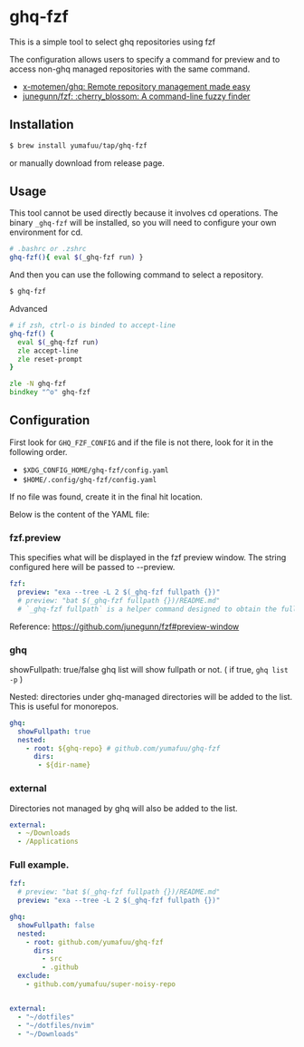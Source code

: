 # ghq-fzf

This is a simple tool to select ghq repositories using fzf

The configuration allows users to specify a command for preview and to access non-ghq managed repositories with the same command.

- [x-motemen/ghq: Remote repository management made easy](https://github.com/x-motemen/ghq)
- [junegunn/fzf: :cherry\_blossom: A command-line fuzzy finder](https://github.com/junegunn/fzf)


## Installation

```sh
$ brew install yumafuu/tap/ghq-fzf
```

or manually download from release page.

## Usage

This tool cannot be used directly because it involves cd operations. The binary `_ghq-fzf` will be installed, so you will need to configure your own environment for cd.

```sh
# .bashrc or .zshrc
ghq-fzf(){ eval $(_ghq-fzf run) }
```
And then you can use the following command to select a repository.

```sh
$ ghq-fzf
```

Advanced
```zsh
# if zsh, ctrl-o is binded to accept-line
ghq-fzf() {
  eval $(_ghq-fzf run)
  zle accept-line
  zle reset-prompt
}

zle -N ghq-fzf
bindkey "^o" ghq-fzf
```

## Configuration

First look for `GHQ_FZF_CONFIG` and if the file is not there, look for it in the following order.
- `$XDG_CONFIG_HOME/ghq-fzf/config.yaml`
- `$HOME/.config/ghq-fzf/config.yaml`

If no file was found, create it in the final hit location.

Below is the content of the YAML file:

### fzf.preview

This specifies what will be displayed in the fzf preview window. The string configured here will be passed to --preview.
```yaml
fzf:
  preview: "exa --tree -L 2 $(_ghq-fzf fullpath {})"
  # preview: "bat $(_ghq-fzf fullpath {})/README.md"
  # `_ghq-fzf fullpath` is a helper command designed to obtain the full paths of both ghq-managed directories and any externally configured directories.
```

Reference: https://github.com/junegunn/fzf#preview-window


### ghq

showFullpath: true/false
ghq list will show fullpath or not. ( if true, `ghq list -p` )

Nested: directories under ghq-managed directories will be added to the list. This is useful for monorepos.
```yaml
ghq:
  showFullpath: true
  nested:
    - root: ${ghq-repo} # github.com/yumafuu/ghq-fzf
      dirs:
       - ${dir-name}
```

### external

Directories not managed by ghq will also be added to the list.

```yaml
external:
  - ~/Downloads
  - /Applications
```


### Full example.

```yaml
fzf:
  # preview: "bat $(_ghq-fzf fullpath {})/README.md"
  preview: "exa --tree -L 2 $(_ghq-fzf fullpath {})"

ghq:
  showFullpath: false
  nested:
    - root: github.com/yumafuu/ghq-fzf
      dirs:
        - src
        - .github
  exclude:
    - github.com/yumafuu/super-noisy-repo


external:
  - "~/dotfiles"
  - "~/dotfiles/nvim"
  - "~/Downloads"
```

